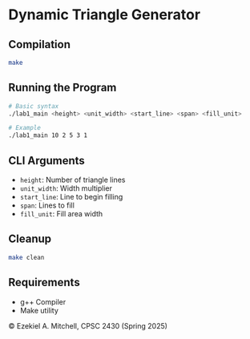 # Dynamic Triangle Generator

## Compilation
```bash
make
```

## Running the Program
```bash
# Basic syntax
./lab1_main <height> <unit_width> <start_line> <span> <fill_unit>

# Example
./lab1_main 10 2 5 3 1
```

## CLI Arguments
- `height`: Number of triangle lines
- `unit_width`: Width multiplier
- `start_line`: Line to begin filling
- `span`: Lines to fill
- `fill_unit`: Fill area width

## Cleanup
```bash
make clean
```

## Requirements
- g++ Compiler
- Make utility

© Ezekiel A. Mitchell, CPSC 2430 (Spring 2025)